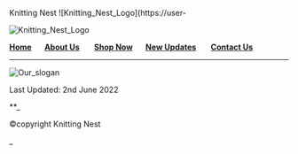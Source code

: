
Knitting Nest !\[Knitting\_Nest\_Logo\](https://user-  
  
  
  
![Knitting_Nest_Logo](https://user-images.githubusercontent.com/73990796/171987058-f3d05678-9105-4c98-b677-26ba93b8bfe4.png)

**[Home](Home_page.html)       [About Us](About_Us.html)        [Shop Now](Shop_Now.html)       [New Updates](New.html)        [Contact Us](Contact_Us.html)**

* * *

  
  
  
  
![Our_slogan](https://user-images.githubusercontent.com/73990796/171987060-f5c09c2d-ebce-47d1-bfb5-02e18c868c5d.png)

Last Updated: 2nd June 2022

**_

©copyright Knitting Nest

_
